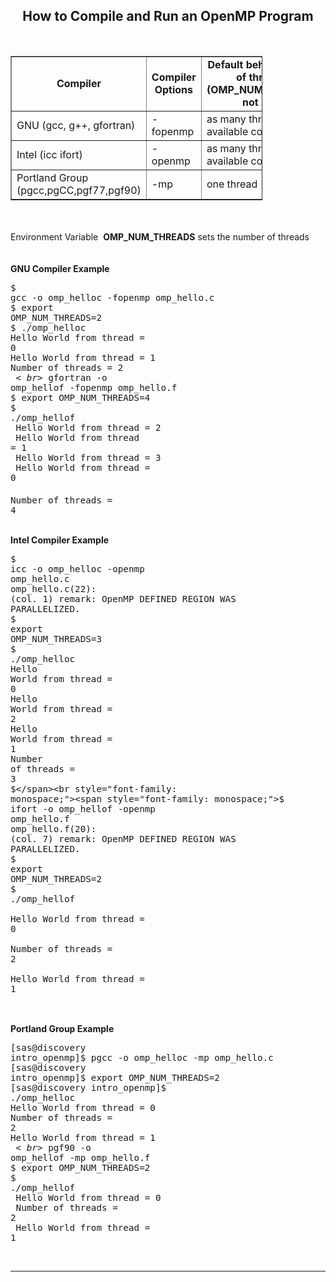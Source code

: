 
<a name="L2-How to Compile and Run an OpenMP Program"><h2 style="text-align: center;">How to Compile and Run an OpenMP Program</h2></a><br><table style="text-align: left; width: 80%;" cellspacing="2" cellpadding="2" border="1"><tbody><tr><td style="text-align: center;"><span style="font-weight: bold;">Compiler</span></td><td style="text-align: center;"><span style="font-weight: bold;">Compiler Options</span></td><td style="text-align: center;"><span style="font-weight: bold;">Default behavior for # of threads<br>(OMP_NUM_THREADS not set)</span></td></tr><tr><td>GNU (gcc, g++, gfortran)</td><td>-fopenmp</td><td>as many threads as available cores</td></tr><tr><td>Intel (icc ifort)</td><td>-openmp</td><td>as many threads as available cores</td></tr><tr><td>Portland Group (pgcc,pgCC,pgf77,pgf90)</td><td>-mp</td><td>one thread</td></tr></tbody></table><br><br>Environment Variable &nbsp;<span style="font-weight: bold;">OMP_NUM_THREADS</span> sets the number of threads<br><br><br><div style="text-align: left;"><span style="font-weight: bold;">GNU Compiler Example</span><br></div><pre><big><big><code><small style="font-family: monospace;">$ gcc -o omp_helloc -fopenmp omp_hello.c<br>$ export OMP_NUM_THREADS=2<br>$ ./omp_helloc<br>Hello World from thread = 0<br>Hello World from thread = 1<br>Number of threads = 2<br>$<br>$ gfortran -o omp_hellof -fopenmp omp_hello.f<br>$  export OMP_NUM_THREADS=4<br>$ ./omp_hellof<br> Hello World from thread =            2<br> Hello World from thread =            1<br> Hello World from thread =            3<br> Hello World from thread =            0</small><br style="font-family: monospace;"><span style="font-family: monospace;"> </span><small style="font-family: monospace;">Number of threads =            4</small><br></code></big></big></pre><br style="font-weight: bold;"><span style="font-weight: bold;">Intel Compiler Example</span><br><pre><big><code><span style="font-family: monospace;">$ icc -o omp_helloc -openmp omp_hello.c</span><br style="font-family: monospace;"><span style="font-family: monospace;">omp_hello.c(22): (col. 1) remark: OpenMP DEFINED REGION WAS PARALLELIZED.</span><br style="font-family: monospace;"><span style="font-family: monospace;">$ export OMP_NUM_THREADS=3</span><br style="font-family: monospace;"><span style="font-family: monospace;">$ ./omp_helloc</span><br style="font-family: monospace;"><span style="font-family: monospace;">Hello World from thread = 0</span><br style="font-family: monospace;"><span style="font-family: monospace;">Hello World from thread = 2</span><br style="font-family: monospace;"><span style="font-family: monospace;">Hello World from thread = 1</span><br style="font-family: monospace;"><span style="font-family: monospace;">Number of threads = 3</span><br style="font-family: monospace;"><span style="font-family: monospace;">$</span><br style="font-family: monospace;"><span style="font-family: monospace;">$ ifort -o omp_hellof -openmp omp_hello.f</span><br style="font-family: monospace;"><span style="font-family: monospace;">omp_hello.f(20): (col. 7) remark: OpenMP DEFINED REGION WAS PARALLELIZED.</span><br style="font-family: monospace;"><span style="font-family: monospace;">$ export OMP_NUM_THREADS=2</span><br style="font-family: monospace;"><span style="font-family: monospace;">$ ./omp_hellof</span><br style="font-family: monospace;"><span style="font-family: monospace;"> Hello World from thread =            0</span><br style="font-family: monospace;"><span style="font-family: monospace;"> Number of threads =            2</span><br style="font-family: monospace;"><span style="font-family: monospace;"> Hello World from thread =            1</span><br><br></code></big></pre><span style="font-weight: bold;"></span><br><span style="font-weight: bold;">Portland Group Example</span><pre><big><code><big><small style="font-family: monospace;">[sas@discovery intro_openmp]$ pgcc -o omp_helloc -mp omp_hello.c<br>[sas@discovery intro_openmp]$ export OMP_NUM_THREADS=2<br>[sas@discovery intro_openmp]$ ./omp_helloc<br>Hello World from thread = 0<br>Number of threads = 2<br>Hello World from thread = 1<br>$<br>$ pgf90 -o omp_hellof -mp omp_hello.f<br>$ export OMP_NUM_THREADS=2<br>$ ./omp_hellof<br> Hello World from thread =             0<br> Number of threads =             2<br> Hello World from thread =             1</small><br></big></code></big></pre><br><hr size="4">
<p></p>
<br>
</div>
